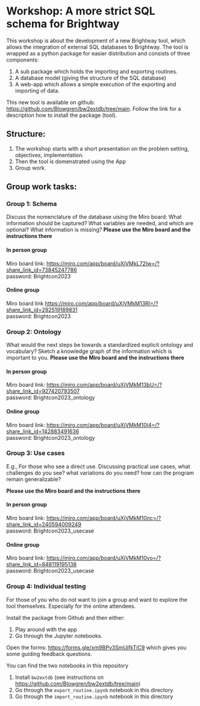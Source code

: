 # Workshop: A more strict SQL schema for Brightway

This workshop is about the development of a new Brightway tool, which allows the integration of external SQL databases to Brightway. The tool is wrapped as a python package for easier distribution and consists of three components:

1. A sub package which holds the importing and exporting routines.
2. A database model (giving the structure of the SQL database)
3. A web-app which allows a simple execution of the exporting and importing of data.

This new tool is available on github: https://github.com/Blowgren/bw2extdb/tree/main. Follow the link for a description how to install the package (tool).

## Structure:
1. The workshop starts with a short presentation on the problem setting, objectives, implementation.
2. Then the tool is domenstrated using the App
3. Group work.

## Group work tasks:
### Group 1: Schema
Discuss the nomenclature of the database uising the Miro board: 
What information should be captured? What variables are needed, and which are optional? What information is missing? 
**Please use the Miro board and the instructions there**

#### In person group
Miro board link: https://miro.com/app/board/uXjVMkL72Iw=/?share_link_id=73845247786
<br>
password: Brightcon2023

#### Online group
Miro board link https://miro.com/app/board/uXjVMkM13RI=/?share_link_id=292519189831
<br>
password: Brightcon2023

### Group 2: Ontology
What would the next steps be towards a standardized explicit ontology and vocabulary? Sketch a knowledge graph of the information which is important to you.
**Please use the Miro board and the instructions there**

#### In person group
Miro board link: https://miro.com/app/board/uXjVMkM13bU=/?share_link_id=927420793507
<br>
password: Brightcon2023_ontology

#### Online group
Miro board link: https://miro.com/app/board/uXjVMkM10l4=/?share_link_id=142883491636
<br>
password: Brightcon2023_ontology

### Group 3: Use cases
E.g., For those who see a direct use. Discussing practical use cases, what challenges do you see? what variations do you need? how can the program remain generalizable?

**Please use the Miro board and the instructions there**

#### In person group
Miro board link: https://miro.com/app/board/uXjVMkM10nc=/?share_link_id=240594009249
<br>
password: Brightcon2023_usecase

#### Online group
Miro board link: https://miro.com/app/board/uXjVMkM10vo=/?share_link_id=848119195138
<br>
password: Brightcon2023_usecase

### Group 4: Individual testing
For those of you who do not want to join a group and want to explore the tool themselves. Especially for the online attendees.

Install the package from Github and then either: 
1. Play around with the app 
2. Go through the Jupyter notebooks. 

Open the forms: https://forms.gle/xm9BPv3SmUjfkTiC9 which gives you some guiding feedback questions.

You can find the two notebooks in this repository
1. Install `bw2extdb` (see instructions on https://github.com/Blowgren/bw2extdb/tree/main)
2. Go through the `export_routine.ipynb` notebook in this directory
3. Go through the `import_routine.ipynb` notebook in this directory


